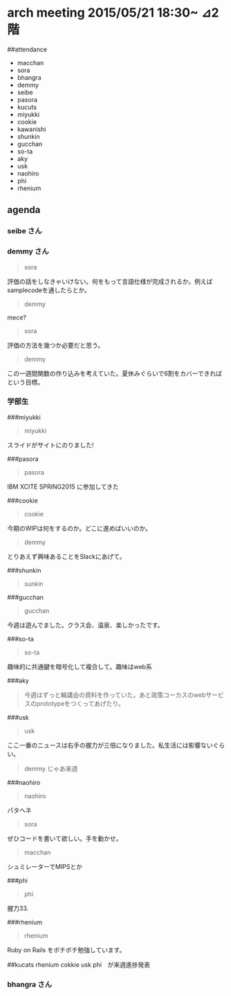 arch meeting 2015/05/21 18:30~ ⊿2階
====

##attendance

- macchan
- sora
- bhangra
- demmy
- seibe
- pasora
- kucuts
- miyukki
- cookie
- kawanishi
- shunkin
- gucchan
- so-ta
- aky
- usk
- naohiro
- phi
- rhenium



agenda
---
### seibe さん

### demmy さん

> sora

評価の話をしなきゃいけない。何をもって言語仕様が完成されるか。例えばsamplecodeを通したらとか。

> demmy

mece?

>sora

評価の方法を幾つか必要だと思う。

>demmy

この一週間関数の作り込みを考えていた。夏休みぐらいで6割をカバーできればという目標。


### 学部生

###miyukki

> miyukki

スライドがサイトにのりました!

###pasora

> pasora

IBM XCITE SPRING2015 に参加してきた

###cookie

> cookie

今期のWIPは何をするのか。どこに進めばいいのか。

> demmy

とりあえず興味あることをSlackにあげて。

###shunkin

> sunkin

###gucchan

> gucchan

今週は遊んでました。クラス会、温泉、楽しかったです。

###so-ta

> so-ta

趣味的に共通鍵を暗号化して複合して。趣味はweb系

###aky

>今週はずっと輪講会の資料を作っていた。あと政策コーカスのwebサービスのprototypeをつくってあげたり。

###usk

> usk

ここ一番のニュースは右手の握力が三倍になりました。私生活には影響ないぐらい。

> demmy
じゃあ来週

###naohiro

> naohiro

パタヘネ

> sora

ぜひコードを書いて欲しい。手を動かせ。

> macchan

シュミレーターでMIPSとか

###phi

> phi

握力33.

###rhenium

>rhenium

Ruby on Rails をボチボチ勉強しています。

##kucats rhenium cokkie usk phi　が来週進捗発表 





### bhangra さん

